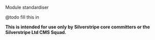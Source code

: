 Module standardiser

@todo fill this in

**This is intended for use only by Silverstripe core committers or the Silverstripe Ltd CMS Squad.**
